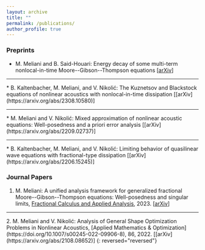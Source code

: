 ```yaml
---
layout: archive
title: ""
permalink: /publications/
author_profile: true
---
```

### Preprints
* M. Meliani and B. Said-Houari: Energy decay of some multi-term nonlocal-in-time Moore--Gibson--Thompson equations [[arXiv](https://arxiv.org/abs/2309.07750)]
<hr>
* B. Kaltenbacher, M. Meliani, and V. Nikolić: The Kuznetsov and Blackstock equations of nonlinear acoustics with nonlocal-in-time dissipation [[arXiv](https://arxiv.org/abs/2308.10580)]
<hr>
* M. Meliani and V. Nikolić: Mixed approximation of nonlinear acoustic equations: Well-posedness and a priori error analysis [[arXiv](https://arxiv.org/abs/2209.02737)]
<hr>
* B. Kaltenbacher, M. Meliani, and V. Nikolić: Limiting behavior of quasilinear wave equations with fractional-type dissipation [[arXiv](https://arxiv.org/abs/2206.15245)]

### Journal Papers
1. M. Meliani: A unified analysis framework for generalized fractional Moore--Gibson--Thompson equations: Well-posedness and singular limits, [Fractional Calculus and Applied Analysis](https://doi.org/10.1007/s13540-023-00203-x), 2023. [[arXiv](https://arxiv.org/abs/2206.15245)]
<hr>
2.  M. Meliani and V. Nikolić: Analysis of General Shape Optimization Problems in Nonlinear Acoustics, [Applied Mathematics & Optimization](https://doi.org/10.1007/s00245-022-09906-8), 86, 2022. [[arXiv](https://arxiv.org/abs/2108.08652)]
 {: reversed="reversed"}
 

